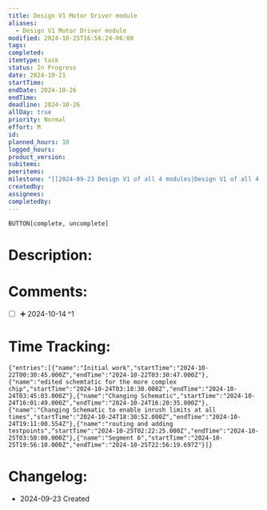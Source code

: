 ```yaml
---
title: Design V1 Motor Driver module
aliases:
  - Design V1 Motor Driver module
modified: 2024-10-25T16:56:24-06:00
tags: 
completed: 
itemtype: task
status: In Progress
date: 2024-10-21
startTime: 
endDate: 2024-10-26
endTime: 
deadline: 2024-10-26
allDay: true
priority: Normal
effort: M
id: 
planned_hours: 10
logged_hours: 
product_version: 
subitems: 
peeritems: 
milestone: "[[2024-09-23 Design V1 of all 4 modules|Design V1 of all 4 modules]]"
createdby: 
assignees: 
completedby: 
---
```

`BUTTON[complete, uncomplete]`

# Description:

# Comments:
- [ ]  ➕ 2024-10-14 ^1

# Time Tracking:
```simple-time-tracker
{"entries":[{"name":"Initial work","startTime":"2024-10-22T00:30:45.000Z","endTime":"2024-10-22T03:30:47.000Z"},{"name":"edited schemtatic for the more complex chip","startTime":"2024-10-24T03:18:30.000Z","endTime":"2024-10-24T03:45:03.000Z"},{"name":"Changing Schematic","startTime":"2024-10-24T16:01:49.000Z","endTime":"2024-10-24T16:20:35.000Z"},{"name":"Changing Schematic to enable inrush limits at all times","startTime":"2024-10-24T18:30:52.000Z","endTime":"2024-10-24T19:11:00.554Z"},{"name":"routing and adding testpoints","startTime":"2024-10-25T02:22:25.000Z","endTime":"2024-10-25T03:50:00.000Z"},{"name":"Segment 6","startTime":"2024-10-25T19:56:10.000Z","endTime":"2024-10-25T22:56:19.697Z"}]}
```

# Changelog:
- 2024-09-23 Created